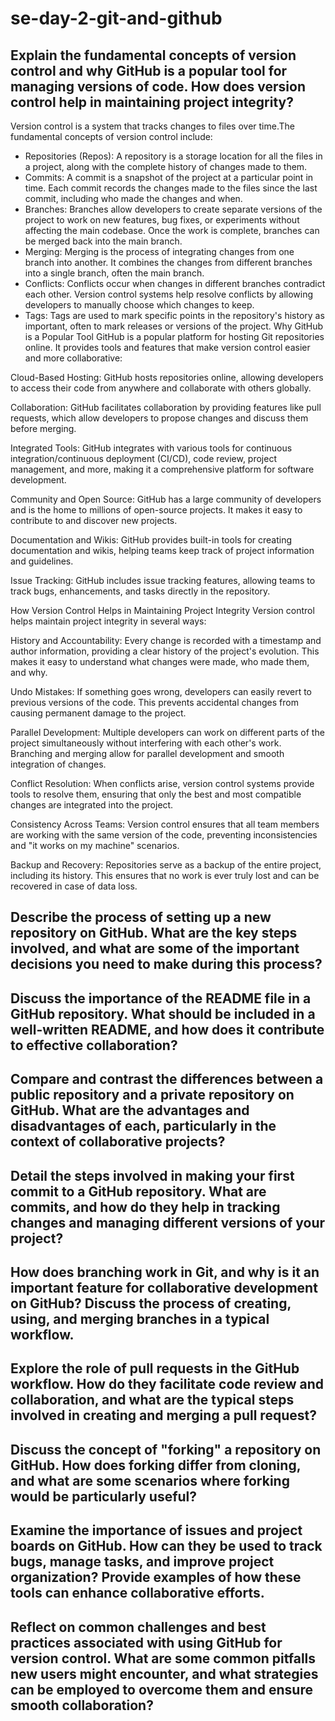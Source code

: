 # se-day-2-git-and-github
## Explain the fundamental concepts of version control and why GitHub is a popular tool for managing versions of code. How does version control help in maintaining project integrity?
 Version control is a system that tracks changes to files over time.The fundamental concepts of version control include:
 - Repositories (Repos): A repository is a storage location for all the files in a project, along with the complete history of changes made to them.
 - Commits: A commit is a snapshot of the project at a particular point in time. Each commit records the changes made to the files since the last commit, including who made the changes and when.
 - Branches: Branches allow developers to create separate versions of the project to work on new features, bug fixes, or experiments without affecting the main codebase. Once the work is complete, branches can be merged back into the main branch.
 - Merging: Merging is the process of integrating changes from one branch into another. It combines the changes from different branches into a single branch, often the main branch.
 - Conflicts: Conflicts occur when changes in different branches contradict each other. Version control systems help resolve conflicts by allowing developers to manually choose which changes to keep.
 - Tags: Tags are used to mark specific points in the repository's history as important, often to mark releases or versions of the project.
   Why GitHub is a Popular Tool
GitHub is a popular platform for hosting Git repositories online. It provides tools and features that make version control easier and more collaborative:

Cloud-Based Hosting: GitHub hosts repositories online, allowing developers to access their code from anywhere and collaborate with others globally.

Collaboration: GitHub facilitates collaboration by providing features like pull requests, which allow developers to propose changes and discuss them before merging.

Integrated Tools: GitHub integrates with various tools for continuous integration/continuous deployment (CI/CD), code review, project management, and more, making it a comprehensive platform for software development.

Community and Open Source: GitHub has a large community of developers and is the home to millions of open-source projects. It makes it easy to contribute to and discover new projects.

Documentation and Wikis: GitHub provides built-in tools for creating documentation and wikis, helping teams keep track of project information and guidelines.

Issue Tracking: GitHub includes issue tracking features, allowing teams to track bugs, enhancements, and tasks directly in the repository.

How Version Control Helps in Maintaining Project Integrity
Version control helps maintain project integrity in several ways:

History and Accountability: Every change is recorded with a timestamp and author information, providing a clear history of the project's evolution. This makes it easy to understand what changes were made, who made them, and why.

Undo Mistakes: If something goes wrong, developers can easily revert to previous versions of the code. This prevents accidental changes from causing permanent damage to the project.

Parallel Development: Multiple developers can work on different parts of the project simultaneously without interfering with each other's work. Branching and merging allow for parallel development and smooth integration of changes.

Conflict Resolution: When conflicts arise, version control systems provide tools to resolve them, ensuring that only the best and most compatible changes are integrated into the project.

Consistency Across Teams: Version control ensures that all team members are working with the same version of the code, preventing inconsistencies and "it works on my machine" scenarios.

Backup and Recovery: Repositories serve as a backup of the entire project, including its history. This ensures that no work is ever truly lost and can be recovered in case of data loss.
  
## Describe the process of setting up a new repository on GitHub. What are the key steps involved, and what are some of the important decisions you need to make during this process?

## Discuss the importance of the README file in a GitHub repository. What should be included in a well-written README, and how does it contribute to effective collaboration?

## Compare and contrast the differences between a public repository and a private repository on GitHub. What are the advantages and disadvantages of each, particularly in the context of collaborative projects?

## Detail the steps involved in making your first commit to a GitHub repository. What are commits, and how do they help in tracking changes and managing different versions of your project?

## How does branching work in Git, and why is it an important feature for collaborative development on GitHub? Discuss the process of creating, using, and merging branches in a typical workflow.

## Explore the role of pull requests in the GitHub workflow. How do they facilitate code review and collaboration, and what are the typical steps involved in creating and merging a pull request?

## Discuss the concept of "forking" a repository on GitHub. How does forking differ from cloning, and what are some scenarios where forking would be particularly useful?

## Examine the importance of issues and project boards on GitHub. How can they be used to track bugs, manage tasks, and improve project organization? Provide examples of how these tools can enhance collaborative efforts.

## Reflect on common challenges and best practices associated with using GitHub for version control. What are some common pitfalls new users might encounter, and what strategies can be employed to overcome them and ensure smooth collaboration?
